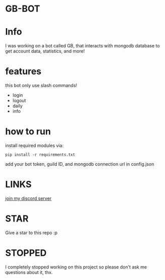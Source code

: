 # GB-BOT
# Info
I was working on a bot called GB, that interacts with mongodb database to get account data, statistics, and more!
# features
this bot only use slash commands!
- login
- logout
- daily
- info
# how to run
install required modules via:
```
pip install -r requirements.txt
```
add your bot token, guild ID, and mongodb connection url in config.json
# LINKS
[join my discord server](https://discord.gg/b2ejYcJjqA)
# STAR
Give a star to this repo :p
# STOPPED
I completely stopped working on this project so please don't ask me questions about it, thx.

